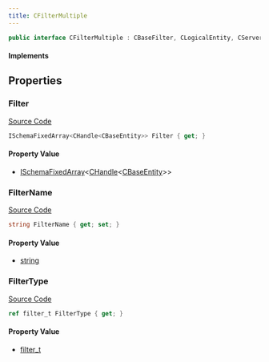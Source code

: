 ```yaml
---
title: CFilterMultiple
---
```


```csharp
public interface CFilterMultiple : CBaseFilter, CLogicalEntity, CServerOnlyEntity, CBaseEntity, CEntityInstance, ISchemaClass<CEntityInstance>, ISchemaClass<CBaseEntity>, ISchemaClass<CServerOnlyEntity>, ISchemaClass<CLogicalEntity>, ISchemaClass<CBaseFilter>, ISchemaClass<CFilterMultiple>, ISchemaField, ISchemaClass, INativeHandle
```

#### Implements

## Properties

### Filter

[Source Code](https://github.com/swiftly-solution/swiftlys2/blob/beta/managed/src/SwiftlyS2.Generated/Schemas/Interfaces/CFilterMultiple.cs#L20)

```csharp
ISchemaFixedArray<CHandle<CBaseEntity>> Filter { get; }
```

#### Property Value

- [ISchemaFixedArray](/docs/api/shared/schemas/ischemafixedarray-1)<[CHandle](/docs/api/shared/natives/chandle-1)<[CBaseEntity](/docs/api/shared/schemadefinitions/cbaseentity)>>

### FilterName

[Source Code](https://github.com/swiftly-solution/swiftlys2/blob/beta/managed/src/SwiftlyS2.Generated/Schemas/Interfaces/CFilterMultiple.cs#L18)

```csharp
string FilterName { get; set; }
```

#### Property Value

- [string](https://learn.microsoft.com/dotnet/api/system.string)

### FilterType

[Source Code](https://github.com/swiftly-solution/swiftlys2/blob/beta/managed/src/SwiftlyS2.Generated/Schemas/Interfaces/CFilterMultiple.cs#L16)

```csharp
ref filter_t FilterType { get; }
```

#### Property Value

- [filter_t](/docs/api/shared/schemadefinitions/filter_t)

